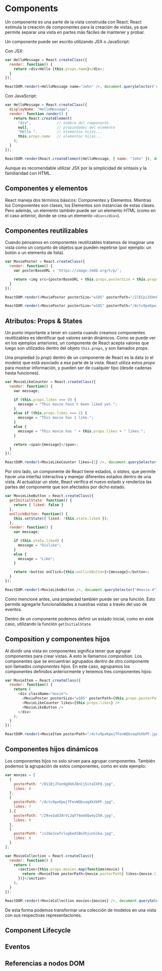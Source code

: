 # Components

Un componente es una parte de la vista construida con React. React estimula la creación de componentes para la creación de vistas, ya que permite separar una vista en partes más fáciles de mantener y probar.

Un componente puede ser escrito utilizando JSX o JavaScript:

Con JSX:

```js
var HelloMessage = React.createClass({
  render: function() {
    return <div>Hello {this.props.name}</div>;
  }
});

ReactDOM.render(<HelloMessage name="John" />, document.querySelector('#app'));
```

Con JavaScript:

```javascript
var HelloMessage = React.createClass({
  displayName: "HelloMessage",
  render: function render() {
    return React.createElement(
      "div",            // nombre del componente
      null,             // propiedades del elemento
      "Hello ",         // elementos hijos...
      this.props.name   // elementos hijos...
    );
  }
});

ReactDOM.render(React.createElement(HelloMessage, { name: "John" }), document.querySelector('#app'));
```

Aunque es recomendable utilizar JSX por la simplicidad de sintaxis y la familiaridad con HTML.

## Componentes y elementos

React maneja dos términos básicos: Componentes y Elementos. Mientras los Componentes son clases, los Elementos son instancias de estas clases. Pero además, un elemento también puede ser un elemento HTML (como en el caso anterior, donde se crea un elemento `<div></div>`).

## Componentes reutilizables

Cuando pensamos en componentes reutilizables tratamos de imaginar una vista como un conjunto de objetos que pueden repetirse (por ejemplo: un botón o un elemento de lista).

```js
var MoviePoster = React.createClass({
  render: function() {
    var posterBaseURL = 'https://image.tmdb.org/t/p/';

    return <img src={posterBaseURL + this.props.posterSize + this.props.posterPath} />;
  }
});

ReactDOM.render(<MoviePoster posterSize="w185" posterPath="/2lECpi35Hnbpa4y46JX0aY3AWTy.jpg" />, document.querySelector('#movie-1'));

ReactDOM.render(<MoviePoster posterSize="w185" posterPath="/4ctv9pxKpwjTFevWQbvaqXkXbPF.jpg" />, document.querySelector('#movie-2'));
```

## Atributos: Props & States

Un punto importante a tener en cuenta cuando creamos componentes reutilizables es identificar qué valores serán dinámicos. Como se puede ver en los ejemplos anteriores, un componente de React acepta valores que luego son utilizados dentro del objeto `this.props`, y son llamados *props*.

Una propiedad (o *prop*) dentro de un componente de React es la data (o el *modelo*) que está asociado a esa parte de la vista. React utiliza estos *props* para mostrar información, y pueden ser de cualquier tipo (desde cadenas hasta funciones).

```js
var MovieLikeCounter = React.createClass({
  render: function() {
    var message;

    if (this.props.likes === 0) {
      message = "This movie hasn't been liked yet.";
    }
    else if (this.props.likes === 1) {
      message = "This movie has 1 like.";
    }
    else {
      message = "This movie has " + this.props.likes + " likes.";
    }

    return <span>{message}</span>;
  }
});

ReactDOM.render(<MovieLikeCounter likes={1} />, document.querySelector("#movie-3"));
```

Por otro lado, un componente de React tiene estados, o *states*, que permite hacer una interfaz interactiva y manejar diferentes estados dentro de una vista. Al actualizar un *state*, React verifica el nuevo estado y renderiza las partes del componente que son afectados por dicho estado.

```js
var MovieLikeButton = React.createClass({
  getInitialState: function() {
    return { liked: false }
  },
  onClickButton: function() {
    this.setState({ liked: !this.state.liked });
  },
  render: function() {
    var message;

    if (this.state.liked) {
      message = "Dislike";
    }
    else {
      message = "Like";
    }

    return <button onClick={this.onClickButton}>{message}</button>;
  }
});

ReactDOM.render(<MovieLikeButton />, document.querySelector("#movie-4"));
```

Como mencioné antes, una propiedad también puede ser una función. Esto permite agregarle funcionalidades a nuestras vistas a través del uso de eventos.

Dentro de un componente podemos definir un estado inicial, como en este caso, utilizando la función `getInitialState`.

## Composition y componentes hijos

Al dividir una vista en componentes significa tener que agrupar componentes para crear vistas. A esto le llamamos *composition*. Los componentes que se encuentran agrupados dentro de otro componente son llamados *componentes hijos*. En este caso, agrupamos los componentes definidos anteriormente y tenemos tres componentes hijos:

```js
var MovieItem = React.createClass({
  render: function() {
    return (
      <div className="movie">
        <MoviePoster posterSize="w185" posterPath={this.props.posterPath} />
        <MovieLikeCounter likes={this.props.likes} />
        <MovieLikeButton />
      </div>
    );
  }
});

ReactDOM.render(<MovieItem posterPath="/4ctv9pxKpwjTFevWQbvaqXkXbPF.jpg" likes={1} />, document.querySelector("#movie-5"));
```

## Componentes hijos dinámicos

Los componentes hijos no solo sirven para agrupar componentes. También podemos la agrupación de estos componentes, como en este ejemplo:

```js
var movies = [
  {
    posterPath: "/811DjJTon9gD6hZ8nCjSitaIXFQ.jpg",
    likes: 8
  },
  {
    posterPath: "/4ctv9pxKpwjTFevWQbvaqXkXbPF.jpg",
    likes: 7
  },{
    posterPath: "/29veIwD38rVL2qY74emXQw4y25H.jpg",
    likes: 9
  },
  {
    posterPath: "/s1GeJcwTclopbed1Bo2hjunSika.jpg",
    likes: 6
  }
];

var MovieCollection = React.createClass({
  render: function() {
    return (
      <section>{this.props.movies.map(function(movie) {
        return <MovieItem posterPath={movie.posterPath} likes={movie.likes} />
      })}</section>
    );
  }
});

ReactDOM.render(<MovieCollection movies={movies} />, document.querySelector("#movies"));
```

De esta forma podemos transformar una colección de modelos en una vista con sus respectivas representaciones.

## Component Lifecycle
## Eventos
## Referencias a nodos DOM